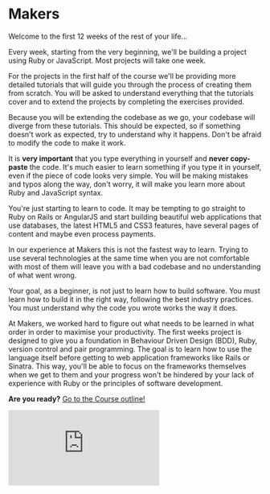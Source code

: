 # Makers

Welcome to the first 12 weeks of the rest of your life...

Every week, starting from the very beginning, we'll be building a project using Ruby or JavaScript. Most projects will take one week.

For the projects in the first half of the course we'll be providing more detailed tutorials that will guide you through the process of creating them from scratch. You will be asked to understand everything that the tutorials cover and to extend the projects by completing the exercises provided.

Because you will be extending the codebase as we go, your codebase will diverge from these tutorials. This should be expected, so if something doesn't work as expected, try to understand why it happens. Don't be afraid to modify the code to make it work.

It is **very important** that you type everything in yourself and **never copy-paste** the code. It's much easier to learn something if you type it in yourself, even if the piece of code looks very simple. You will be making mistakes and typos along the way, don't worry, it will make you learn more about Ruby and JavaScript syntax.

You're just starting to learn to code. It may be tempting to go straight to Ruby on Rails or AngularJS and start building beautiful web applications that use databases, the latest HTML5 and CSS3 features, have several pages of content and maybe even process payments.

In our experience at Makers this is not the fastest way to learn. Trying to use several technologies at the same time when you are not comfortable with most of them will leave you with a bad codebase and no understanding of what went wrong.

Your goal, as a beginner, is not just to learn how to build software. You must learn how to build it in the right way, following the best industry practices. You must understand why the code you wrote works the way it does.

At Makers, we worked hard to figure out what needs to be learned in what order in order to maximise your productivity. The first weeks project is designed to give you a foundation in Behaviour Driven Design (BDD), Ruby, version control and pair programming. The goal is to learn how to use the language itself before getting to web application frameworks like Rails or Sinatra. This way, you'll be able to focus on the frameworks themselves when we get to them and your progress won't be hindered by your lack of experience with Ruby or the principles of software development.

**Are you ready?** [Go to the Course outline!](https://github.com/makersacademy/course/blob/master/course_outline.md)

![Tracking pixel](https://githubanalytics.herokuapp.com/course/README.md)
